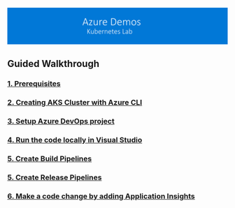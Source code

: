 ![banner](WalkthroughGuide/images/banner-lab.png)

## Guided Walkthrough

### [1. Prerequisites](WalkthroughGuide/Prerequisites.md)

### [2. Creating AKS Cluster with Azure CLI](WalkthroughGuide/createcluster.md)

### [3. Setup Azure DevOps project](WalkthroughGuide/devopsproj.md)

### [4. Run the code locally in Visual Studio](WalkthroughGuide/runcodelocally.md)

### [5. Create Build Pipelines](WalkthroughGuide/buildpipelines.md)

### [5. Create Release Pipelines](WalkthroughGuide/releasepipelines.md)

### [6. Make a code change by adding Application Insights](WalkthroughGuide/codechanges.md)


